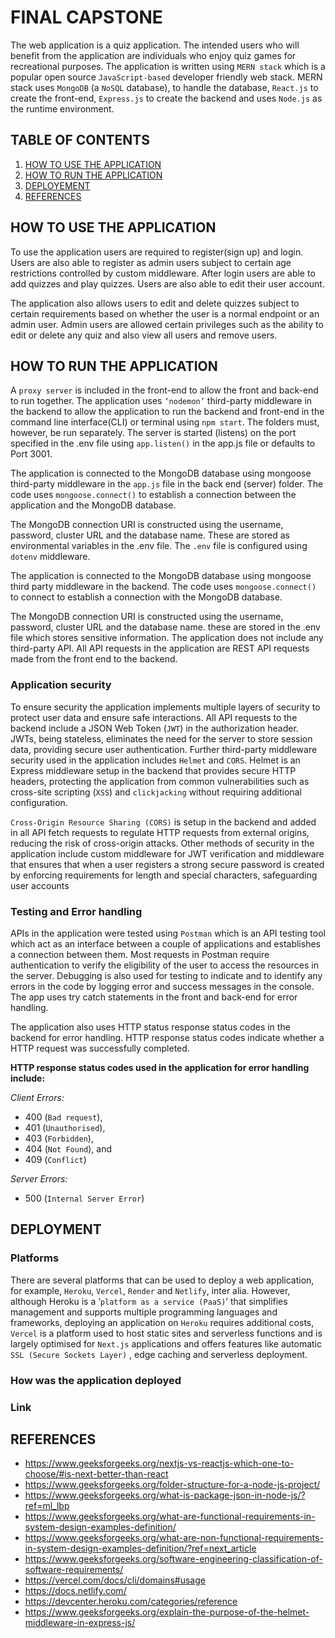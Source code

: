 # FINAL CAPSTONE
The web application is a quiz application. The intended users who will benefit from the application are individuals who enjoy quiz games for recreational purposes.
The application is written using `MERN stack` which is a popular open source `JavaScript-based` developer friendly web stack. MERN stack uses `MongoDB` (a `NoSQL` database), to handle the database, `React.js` to create the front-end, `Express.js` to create the backend and uses `Node.js` as the runtime environment.


## TABLE OF CONTENTS
1. [HOW TO USE THE APPLICATION](#how-to-use-the-application) 
2. [HOW TO RUN THE APPLICATION](#how-to-run-the-application)
3. [DEPLOYEMENT](#deployment)
4. [REFERENCES](#references)


## HOW TO USE THE APPLICATION 

To use the application users are required to register(sign up) and login. Users are also able to register as admin users subject to certain age restrictions controlled by custom middleware. 
After login users are able to add quizzes and play quizzes. Users are also able to edit their user account. 

The application also allows users to edit and delete quizzes subject to certain requirements based on whether the user is a normal endpoint or an admin user. 
Admin users are allowed certain privileges such as the ability to edit or delete any quiz and also view all users and remove users. 
## HOW TO RUN THE APPLICATION
A `proxy server` is included in the front-end to allow the front and back-end to run together. The application uses `‘nodemon’` third-party middleware in the backend to allow the application to run the backend and front-end in the command line interface(CLI) or terminal using `npm start`. The folders must, however, be run separately.
The server is started (listens) on the port specified in the .env file using `app.listen()` in the app.js file or defaults to Port 3001. 

The application is connected to the MongoDB database using mongoose third-party middleware in the `app.js` file in the back end (server) folder. The code uses `mongoose.connect()` to establish a connection between the application and the MongoDB database.

The MongoDB connection URI is constructed using the username, password, cluster URL and the database name. These are stored as environmental variables in the .env file. The `.env` file is configured using `dotenv` middleware.

The application is connected to the MongoDB database using mongoose third party middleware in the backend. The code uses `mongoose.connect()` to connect to establish a connection with the MongoDB database. 

The MongoDB connection URI is constructed using the username, password, cluster URL and the database name. these are stored in the .env file which stores sensitive information.
The application does not include any third-party API. All API requests in the application are REST API requests made from the front end to the backend.

### Application security

To ensure security the application implements multiple layers of security to protect user data and ensure safe interactions. 
All API requests to the backend include a JSON Web Token (`JWT`) in the authorization header. JWTs, being stateless, eliminates the need for the server to store session data, providing secure user authentication. 
Further third-party middleware security used in the application includes `Helmet` and `CORS`. 
Helmet is an Express middleware setup in the backend that provides secure HTTP headers, protecting the application from common vulnerabilities such as cross-site scripting (`XSS`) and `clickjacking` without requiring additional configuration.

`Cross-Origin Resource Sharing (CORS)` is setup in the backend and added in all API fetch requests to regulate HTTP requests from external origins, reducing the risk of cross-origin attacks.
Other methods of security in the application include custom middleware for JWT verification and middleware that ensures that when a user registers a strong secure password is created by enforcing requirements for length and special characters, safeguarding user accounts

### Testing and Error handling

APIs in the application were tested using `Postman` which is an API testing tool which act as an interface between a couple of applications and establishes a connection between them.
Most requests in Postman require authentication to verify the eligibility of the user to access the resources in the server.
Debugging is also used for testing to indicate and to identify any errors in the code by logging error and success messages in  the console.
The app uses try catch statements in the front and back-end for error handling. 

The application also uses HTTP status response status codes in the backend for error handling. HTTP response status codes indicate whether a HTTP request was successfully completed.

**HTTP response status codes used in the application for error handling include:**

_Client Errors:_ 

-	400 (`Bad request`), 
-	401 (`Unauthorised`), 
-	403 (`Forbidden`), 
-	404 (`Not Found`), and 
-	409 (`Conflict`)

_Server Errors:_ 
-	500 (`Internal Server Error`)

## DEPLOYMENT
### Platforms

There are several platforms that can be used to deploy a web application, for example, `Heroku`, `Vercel`, `Render` and `Netlify`, inter alia.
However, although Heroku is a ‘`platform as a service (PaaS)`’ that simplifies management and supports multiple programming languages and frameworks, deploying an application on `Heroku` requires additional costs, `Vercel` is a platform used to host static sites and serverless functions and is largely optimised for `Next.js` applications and offers features like automatic `SSL (Secure Sockets Layer)` , edge caching and serverless deployment.

### How was the application deployed

### Link

## REFERENCES

- https://www.geeksforgeeks.org/nextjs-vs-reactjs-which-one-to-choose/#is-next-better-than-react
- https://www.geeksforgeeks.org/folder-structure-for-a-node-js-project/
- https://www.geeksforgeeks.org/what-is-package-json-in-node-js/?ref=ml_lbp
- https://www.geeksforgeeks.org/what-are-functional-requirements-in-system-design-examples-definition/
- https://www.geeksforgeeks.org/what-are-non-functional-requirements-in-system-design-examples-definition/?ref=next_article
- https://www.geeksforgeeks.org/software-engineering-classification-of-software-requirements/
- https://vercel.com/docs/cli/domains#usage
- https://docs.netlify.com/
- https://devcenter.heroku.com/categories/reference
- https://www.geeksforgeeks.org/explain-the-purpose-of-the-helmet-middleware-in-express-js/
  

